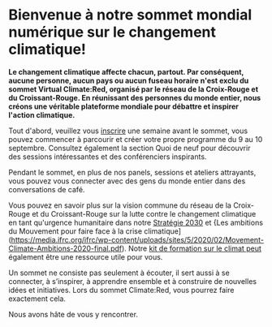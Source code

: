# Bienvenue à notre sommet mondial numérique sur le changement climatique!

**Le changement climatique affecte chacun, partout. Par conséquent, aucune personne, aucun pays ou aucun fuseau horaire n'est exclu du sommet Virtual Climate:Red, organisé par le réseau de la Croix-Rouge et du Croissant-Rouge. En réunissant des personnes du monde entier, nous créons une véritable plateforme mondiale pour débattre et inspirer l'action climatique.**

Tout d'abord, veuillez vous [inscrire](https://climate.red/register) une semaine avant le sommet, vous pouvez commencer à parcourir et créer votre propre programme du 9 au 10 septembre. Consultez également la section Quoi de neuf pour découvrir des sessions intéressantes et des conférenciers inspirants.

Pendant le sommet, en plus de nos panels, sessions et ateliers attrayants, vous pouvez vous connecter avec des gens du monde entier dans des conversations de café.

Vous pouvez en savoir plus sur la vision commune du réseau de la Croix-Rouge et du Croissant-Rouge sur la lutte contre le changement climatique en tant qu'urgence humanitaire dans notre [Stratégie 2030](https://future-rcrc.com/strategy-2030/) et {Les ambitions du Mouvement pour faire face à la crise climatique](https://media.ifrc.org/ifrc/wp-content/uploads/sites/5/2020/02/Movement-Climate-Ambitions-2020-final.pdf). Notre [kit de formation sur le climat peut](https://www.climatecentre.org/training/) également être une ressource utile pour vous.

Un sommet ne consiste pas seulement à écouter, il sert aussi à se connecter, à s’inspirer, à apprendre ensemble et à construire de nouvelles idées et initiatives. Lors du sommet Climate:Red, vous pourrez faire exactement cela.

Nous avons hâte de vous y rencontrer.
